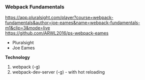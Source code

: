 ### Webpack Fundamentals 

https://app.pluralsight.com/player?course=webpack-fundamentals&author=joe-eames&name=webpack-fundamentals-m1&clip=3&mode=live   
https://github.com/ARWL2016/ps-webpack-eames   

- Pluralsight  
- Joe Eames  

**Technology** 
1. webpack (-g)  
2. webpack-dev-server (-g) - with hot reloading 

